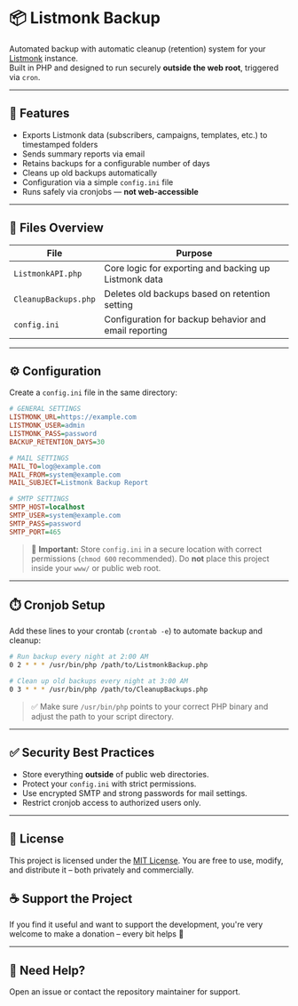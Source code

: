 # 📦 Listmonk Backup

Automated backup with automatic cleanup (retention) system for your [Listmonk](https://listmonk.app) instance.  
Built in PHP and designed to run securely **outside the web root**, triggered via `cron`.

---

## 🧰 Features

- Exports Listmonk data (subscribers, campaigns, templates, etc.) to timestamped folders
- Sends summary reports via email
- Retains backups for a configurable number of days
- Cleans up old backups automatically
- Configuration via a simple `config.ini` file
- Runs safely via cronjobs — **not web-accessible**

---

## 📁 Files Overview

| File                | Purpose                                                                 |
|---------------------|-------------------------------------------------------------------------|
| `ListmonkAPI.php`   | Core logic for exporting and backing up Listmonk data                   |
| `CleanupBackups.php`| Deletes old backups based on retention setting                          |
| `config.ini`        | Configuration for backup behavior and email reporting                   |

---

## ⚙️ Configuration

Create a `config.ini` file in the same directory:

```ini
# GENERAL SETTINGS
LISTMONK_URL=https://example.com
LISTMONK_USER=admin
LISTMONK_PASS=password
BACKUP_RETENTION_DAYS=30

# MAIL SETTINGS
MAIL_TO=log@example.com
MAIL_FROM=system@example.com
MAIL_SUBJECT=Listmonk Backup Report

# SMTP SETTINGS
SMTP_HOST=localhost
SMTP_USER=system@example.com
SMTP_PASS=password
SMTP_PORT=465
```

> 🔐 **Important:** Store `config.ini` in a secure location with correct permissions (`chmod 600` recommended). Do **not** place this project inside your `www/` or public web root.

---

## ⏱️ Cronjob Setup

Add these lines to your crontab (`crontab -e`) to automate backup and cleanup:

```bash
# Run backup every night at 2:00 AM
0 2 * * * /usr/bin/php /path/to/ListmonkBackup.php

# Clean up old backups every night at 3:00 AM
0 3 * * * /usr/bin/php /path/to/CleanupBackups.php
```

> ✅ Make sure `/usr/bin/php` points to your correct PHP binary and adjust the path to your script directory.

---

## ✅ Security Best Practices

- Store everything **outside** of public web directories.
- Protect your `config.ini` with strict permissions.
- Use encrypted SMTP and strong passwords for mail settings.
- Restrict cronjob access to authorized users only.

---

## 📖 License

This project is licensed under the [MIT License](LICENSE). You are free to use, modify, and distribute it – both privately and commercially.

## ☕ Support the Project

If you find it useful and want to support the development, you're very welcome to make a donation – every bit helps 🙏

---

## 🙋 Need Help?

Open an issue or contact the repository maintainer for support.
